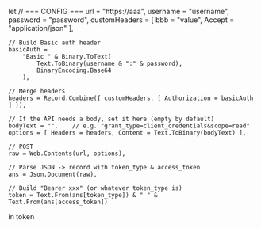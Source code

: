 let
    // === CONFIG ===
    url = "https://aaa",
    username = "username",
    password = "password",
    customHeaders = [ bbb = "value", Accept = "application/json" ],

    // Build Basic auth header
    basicAuth = 
        "Basic " & Binary.ToText(
            Text.ToBinary(username & ":" & password),
            BinaryEncoding.Base64
        ),

    // Merge headers
    headers = Record.Combine({ customHeaders, [ Authorization = basicAuth ] }),

    // If the API needs a body, set it here (empty by default)
    bodyText = "",    // e.g. "grant_type=client_credentials&scope=read"
    options = [ Headers = headers, Content = Text.ToBinary(bodyText) ],

    // POST
    raw = Web.Contents(url, options),

    // Parse JSON -> record with token_type & access_token
    ans = Json.Document(raw),

    // Build "Bearer xxx" (or whatever token_type is)
    token = Text.From(ans[token_type]) & " " & Text.From(ans[access_token])
in
    token
